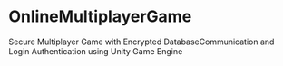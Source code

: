 # OnlineMultiplayerGame
Secure Multiplayer Game with Encrypted DatabaseCommunication and Login Authentication using Unity Game Engine
